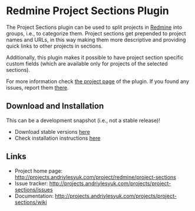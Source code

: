 # Redmine Project Sections Plugin

The Project Sections plugin can be used to split projects in [Redmine](http://www.redmine.org) into groups, i.e., to categorize them.
Project sections get prepended to project names and URLs, in this way making them more descriptive and providing quick links to other projects in sections.

Additionally, this plugin makes it possible to have project section specific custom fields (which are available only for projects of the selected sections).

For more information check [the project page](http://projects.andriylesyuk.com/project/redmine/project-sections) of the plugin.
If you found any issues, report them [there](http://projects.andriylesyuk.com/projects/project-sections/issues).

## Download and Installation

This can be a development snapshot (i.e., not a stable release)!

- Download stable versions [here](http://projects.andriylesyuk.com/projects/project-sections/files)
- Check installation instructions [here](http://projects.andriylesyuk.com/projects/project-sections/wiki)

## Links

- Project home page: http://projects.andriylesyuk.com/project/redmine/project-sections
- Issue tracker: http://projects.andriylesyuk.com/projects/project-sections/issues
- Documentation: http://projects.andriylesyuk.com/projects/project-sections/wiki
